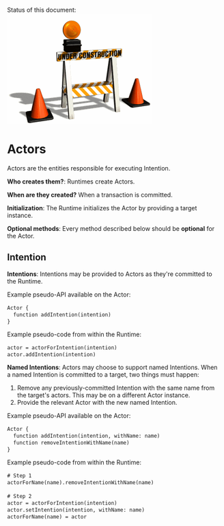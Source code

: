 Status of this document:
![](../_assets/under-construction-flashing-barracade-animation.gif)

# Actors

Actors are the entities responsible for executing Intention.

**Who creates them?**: Runtimes create Actors.

**When are they created?** When a transaction is committed.

**Initialization**: The Runtime initializes the Actor by providing a target instance.

**Optional methods**: Every method described below should be **optional** for the Actor.

## Intention

**Intentions**: Intentions may be provided to Actors as they're committed to the Runtime.

Example pseudo-API available on the Actor:

    Actor {
      function addIntention(intention)
    }

Example pseudo-code from within the Runtime:

    actor = actorForIntention(intention)
    actor.addIntention(intention)

**Named Intentions**: Actors may choose to support named Intentions. When a named Intention is committed to a target, two things must happen:

1. Remove any previously-committed Intention with the same name from the target's actors. This may be on a different Actor instance.
2. Provide the relevant Actor with the new named Intention.

Example pseudo-API available on the Actor:

    Actor {
      function addIntention(intention, withName: name)
      function removeIntentionWithName(name)
    }

Example pseudo-code from within the Runtime:

    # Step 1
    actorForName(name).removeIntentionWithName(name)
    
    # Step 2
    actor = actorForIntention(intention)
    actor.setIntention(intention, withName: name)
    actorForName(name) = actor
